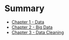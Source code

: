 # Summary

- [Chapter 1 - Data](./chapter_1.md)
- [Chapter 2 - Big Data](./chapter_2.md)
- [Chapter 3 - Data Cleaning](./chapter_3.md)